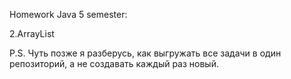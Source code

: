 Homework Java 5 semester:

2.ArrayList

P.S. Чуть позже я разберусь, как выгружать все задачи в один репозиторий, а не создавать каждый раз новый.
